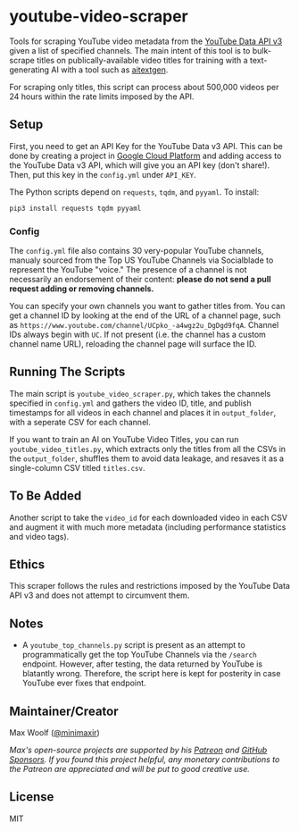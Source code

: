 # youtube-video-scraper

Tools for scraping YouTube video metadata from the [YouTube Data API v3](https://developers.google.com/youtube/v3) given a list of specified channels. The main intent of this tool is to bulk-scrape titles on publically-available video titles for training with a text-generating AI with a tool such as [aitextgen](https://github.com/minimaxir/aitextgen).

For scraping only titles, this script can process about 500,000 videos per 24 hours within the rate limits imposed by the API.

## Setup

First, you need to get an API Key for the YouTube Data v3 API. This can be done by creating a project in [Google Cloud Platform](https://console.cloud.google.com/) and adding access to the YouTube Data v3 API, which will give you an API key (don't share!). Then, put this key in the `config.yml` under `API_KEY`.

The Python scripts depend on `requests`, `tqdm`, and `pyyaml`. To install:

```sh
pip3 install requests tqdm pyyaml
```

### Config

The `config.yml` file also contains 30 very-popular YouTube channels, manualy sourced from the Top US YouTube Channels via Socialblade to represent the YouTube "voice." The presence of a channel is not necessarily an endorsement of their content: **please do not send a pull request adding or removing channels.**

You can specify your own channels you want to gather titles from. You can get a channel ID by looking at the end of the URL of a channel page, such as `https://www.youtube.com/channel/UCpko_-a4wgz2u_DgDgd9fqA`. Channel IDs always begin with `UC`. If not present (i.e. the channel has a custom channel name URL), reloading the channel page will surface the ID.

## Running The Scripts

The main script is `youtube_video_scraper.py`, which takes the channels specified in `config.yml` and gathers the video ID, title, and publish timestamps for all videos in each channel and places it in `output_folder`, with a seperate CSV for each channel.

If you want to train an AI on YouTube Video Titles, you can run `youtube_video_titles.py`, which extracts only the titles from all the CSVs in the `output_folder`, shuffles them to avoid data leakage, and resaves it as a single-column CSV titled `titles.csv`.

## To Be Added

Another script to take the `video_id` for each downloaded video in each CSV and augment it with much more metadata (including performance statistics and video tags).

## Ethics

This scraper follows the rules and restrictions imposed by the YouTube Data API v3 and does not attempt to circumvent them.

## Notes

- A `youtube_top_channels.py` script is present as an attempt to programmatically get the top YouTube Channels via the `/search` endpoint. However, after testing, the data returned by YouTube is blatantly wrong. Therefore, the script here is kept for posterity in case YouTube ever fixes that endpoint.

## Maintainer/Creator

Max Woolf ([@minimaxir](https://minimaxir.com))

_Max's open-source projects are supported by his [Patreon](https://www.patreon.com/minimaxir) and [GitHub Sponsors](https://github.com/sponsors/minimaxir). If you found this project helpful, any monetary contributions to the Patreon are appreciated and will be put to good creative use._

## License

MIT
